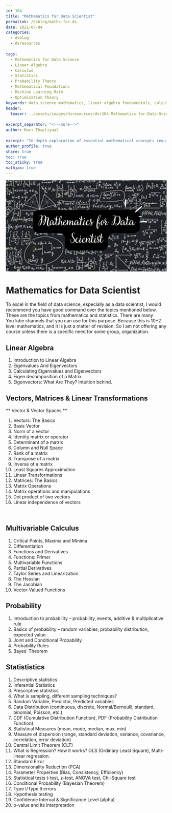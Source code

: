 ```yaml
---
id: 104    
title: "Mathematics for Data Scientist"
permalink: /dsblog/maths-for-ds
date: 2021-07-04
categories:
  - dsblog
  - dsresources
  
tags: 
  - Mathematics for Data Science
  - Linear Algebra
  - Calculus
  - Statistics
  - Probability Theory
  - Mathematical Foundations
  - Machine Learning Math
  - Optimization Theory
keywords: data science mathematics, linear algebra fundamentals, calculus for machine learning, statistical concepts, probability theory, optimization methods, mathematical notation, matrix operations, differential equations, eigenvalues and eigenvectors, gradient descent mathematics, mathematical proofs, vector calculus, mathematical modeling, numerical methods
header:
  teaser: ../assets/images/dsresources/dsr104-Mathematics-for-Data-Scientist.jpg

excerpt_separator: "<!--more-->"   
author: Hari Thapliyaal   

excerpt: "In-depth exploration of essential mathematical concepts required for data science and machine learning. Covers linear algebra, calculus, statistics, and probability theory with practical applications in ML algorithms. Includes detailed explanations, formulas, and real-world examples."
author_profile: true   
share: true   
toc: true   
toc_sticky: true 
mathjax: true
---
```


![Mathematics for Data Scientist](../assets/images/dsresources/dsr104-Mathematics-for-Data-Scientist.jpg)   
   
# Mathematics for Data Scientist   
   
To excel in the field of data science, especially as a data scientist, I would recommend you have good command over the topics mentioned below. These are the topics from mathematics and statistics. There are many YouTube channels that you can use for this purpose. Because this is 10+2 level mathematics, and it is just a matter of revision. So I am not offering any course unless there is a specific need for some group, organization.

## Linear Algebra
1. Introduction to Linear Algebra
2. Eigenvalues And Eigenvectors
3. Calculating Eigenvalues and Eigenvectors
4. Eigen decomposition of a Matrix
5. Eigenvectors: What Are They? Intuition behind.

## Vectors, Matrices & Linear Transformations
** Vector & Vector Spaces **
1. Vectors: The Basics
2. Basis Vector
3. Norm of a vector
4. Identity matrix or operator
5. Determinant of a matrix
6. Column and Null Space
7. Rank of a matrix
8. Transpose of a matrix
9. Inverse of a matrix
10. Least Squares Approximation
11. Linear Transformations
12. Matrices: The Basics
13. Matrix Operations
14. Matrix operations and manipulations
15. Dot product of two vectors
16. Linear independence of vectors

 
## Multivariable Calculus
1. Critical Points, Maxima and Minima
2. Differentiation
3. Functions and Derivatives
4. Functions: Primer
5. Multivariable Functions
6. Partial Derivatives
7. Taylor Series and Linearization
8. The Hessian
9. The Jacobian
10. Vector-Valued Functions

	
## Probability
1. Introduction to probability – probability, events, additive & multiplicative rule
2. Basics of probability – random variables, probability distribution, expected value
3. Joint and Conditional Probability
4. Probability Rules
5. Bayes’ Theorem


## Statististics
1. Descriptive statistics
2. Inferential Statistics
3. Prescriptive statistics
4. What is sampling, different sampling techniques?
5. Random Variable, Predictor, Predicted variables
6. Data Distribution (continuous, discrete, Normal/Bernoulli, standard, binomial, Poisson, etc.)
7. CDF (Cumulative Distribution Function), PDF (Probability Distribution Function)
8. Statistical Measures (mean, mode, median, max, min)
9. Measure of dispersion (range, standard deviation, variance, covariance, correlation, error deviation)
10. Central Limit Theorem (CLT)
11. What is Regression? How it works? OLS (Ordinary Least Square), Multi-linear regression.
12. Standard Error
13. Dimensionality Reduction (PCA)
14. Parameter Properties (Bias, Consistency, Efficiency)
15. Statistical tests t-test, z-test, ANOVA test, Chi-Square test
16. Conditional Probability (Bayesian Theorem)
17. Type I/Type II errors
18. Hypothesis testing
19. Confidence Interval & Significance Level (alpha)
20. p-value and its interpretation
